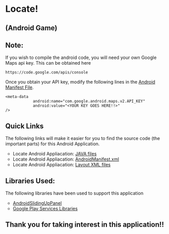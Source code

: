 Locate!
=======
(Android Game)
--------------

Note:
-----
If you wish to compile the android code, you will need your own Google Maps api key.
This can be obtained here
```
https://code.google.com/apis/console
```
Once you obtain your API key, modify the following lines in the <a href="https://github.com/umano/AndroidSlidingUpPanel?source=cc">Android Manifest File</a>.
```
<meta-data
            android:name="com.google.android.maps.v2.API_KEY"
            android:value="<YOUR KEY GOES HERE!!>" 
/>
```

Quick Links
------------
The following links will make it easier for you to find the source code (the important parts) for this Android Application.
<ul type="circle">
 <li>Locate Android Appliacation: <a href="https://github.com/AGNT/Mobile_application_SU13/tree/master/android/Locate/src/com/agnt/locate">JAVA files</a></li>
 <li>Locate Android Appliacation: <a href="https://github.com/AGNT/Mobile_application_SU13/blob/master/android/Locate/AndroidManifest.xml">AndroidManifest.xml</a></li>
  <li>Locate Android Appliacation: <a href="https://github.com/AGNT/Mobile_application_SU13/tree/master/android/Locate/res/layout">Layout XML files</a></li>
</ul>

Libraries Used:
---------------
The following libraries have been used to support this application</br>
<ul type="circle">
 <li><a href="https://github.com/umano/AndroidSlidingUpPanel?source=cc">AndroidSlidingUpPanel</a></li>
 <li><a href="http://developer.android.com/google/play-services/index.html">Google Play Services Libraries</a></li>
</ul>

Thank you for taking interest  in this application!!
----------------------------------------------------
